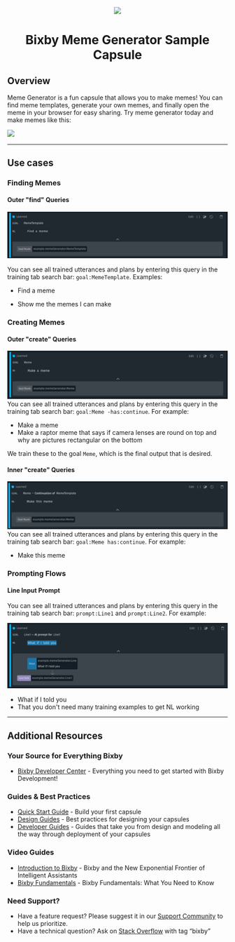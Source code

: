 <p align="Center">
  <img src="https://bixbydevelopers.com/dev/docs-assets/resources/dev-guide/bixby_logo_github-11221940070278028369.png">
  <br/>
  <h1 align="Center">Bixby Meme Generator Sample Capsule</h1>
</p>

## Overview

Meme Generator is a fun capsule that allows you to make memes! You can find meme templates, generate your own memes, and finally open the meme in your browser for easy sharing. Try meme generator today and make memes like this:

<img src="https://github.com/bixbydevelopers/capsule-sample-meme-generator/raw/master/assets/images/examples/meme_examples_graphic.jpg">

---

## Use cases

### Finding Memes

#### Outer "find" Queries

![Outer "find" Query](./assets/images/OuterFindQuery.png)

You can see all trained utterances and plans by entering this query in the
training tab search bar: `goal:MemeTemplate`. Examples:

- Find a meme

- Show me the memes I can make

### Creating Memes

#### Outer "create" Queries

![Outer "create" Query](./assets/images/OuterCreateQuery.png)
You can see all trained utterances and plans by entering this query in the
training tab search bar: `goal:Meme -has:continue`. For example:

- Make a meme
- Make a raptor meme that says if camera lenses are round on top and why are pictures rectangular on the bottom

We train these to the goal `Meme`, which is the final output that is desired.

#### Inner "create" Queries
![Outer "create" Query](./assets/images/InnerCreateQuery.png)
You can see all trained utterances and plans by entering this query in the
training tab search bar: `goal:Meme has:continue`. For example:

- Make this meme

### Prompting Flows

#### Line Input Prompt

You can see all trained utterances and plans by entering this query in the
training tab search bar: `prompt:Line1` and `prompt:Line2`. For example:

![Prompt Training](./assets/images/PromptTraining.png)

- What if I told you
- That you don't need many training examples to get NL working

---


## Additional Resources

### Your Source for Everything Bixby
* [Bixby Developer Center](http://bixbydevelopers.com) - Everything you need to get started with Bixby Development!

### Guides & Best Practices
* [Quick Start Guide](https://bixbydevelopers.com/dev/docs/get-started/quick-start) - Build your first capsule
* [Design Guides](https://bixbydevelopers.com/dev/docs/dev-guide/design-guides) - Best practices for designing your capsules
* [Developer Guides](https://bixbydevelopers.com/dev/docs/dev-guide/developers) - Guides that take you from design and modeling all the way through deployment of your capsules

### Video Guides
* [Introduction to Bixby](https://youtu.be/DFvpK4PosvI) - Bixby and the New Exponential Frontier of Intelligent Assistants
* [Bixby Fundamentals](https://bixby.developer.samsung.com/newsroom/en-us/22/01/2019/Teaching-Bixby-Fundamentals-What-You-Need-to-Know) - Bixby Fundamentals: What You Need to Know

### Need Support?
* Have a feature request? Please suggest it in our [Support Community](https://support.bixbydevelopers.com/hc/en-us/community/topics/360000183273-Feature-Requests) to help us prioritize.
* Have a technical question? Ask on [Stack Overflow](https://stackoverflow.com/questions/tagged/bixby) with tag “bixby”
